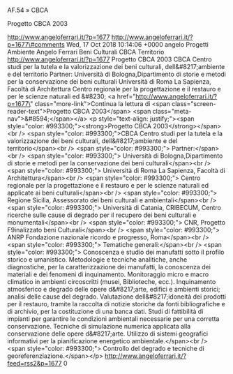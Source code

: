 AF.54 » CBCA

Progetto CBCA 2003

http://www.angeloferrari.it/?p=1677 http://www.angeloferrari.it/?p=1677\#comments Wed, 17 Oct 2018 10:14:06 +0000 angelo Progetti Ambiente Angelo Ferrari Beni Culturali CBCA Territorio http://www.angeloferrari.it/?p=1677 Progetto CBCA 2003 CBCA Centro studi per la tutela e la valorizzazione dei beni culturali, dell&\#8217;ambiente e del territorio Partner: Università di Bologna,Dipartimento di storie e metodi per la conservazione dei beni culturali Università di Roma La Sapienza, Facoltà di Architettura Centro regionale per la progettazione e il restauro e per le scienze naturali ed &\#8230; \<a href=\"http://www.angeloferrari.it/?p=1677\" class=\"more-link\"\>Continua la lettura di \<span class=\"screen-reader-text\"\>Progetto CBCA 2003\</span\> \<span class=\"meta-nav\"\>&\#8594;\</span\>\</a\> \<p style=\"text-align: justify;\"\>\<span style=\"color: \#993300;\"\>\<strong\>Progetto CBCA 2003\</strong\>\</span\>\<br /\> \<span style=\"color: \#993300;\"\>CBCA Centro studi per la tutela e la valorizzazione dei beni culturali, dell&\#8217;ambiente e del territorio\</span\>\<br /\> \<span style=\"color: \#993300;\"\> Partner:\</span\>\<br /\> \<span style=\"color: \#993300;\"\> Università di Bologna,Dipartimento di storie e metodi per la conservazione dei beni culturali\</span\>\<br /\> \<span style=\"color: \#993300;\"\> Università di Roma La Sapienza, Facoltà di Architettura\</span\>\<br /\> \<span style=\"color: \#993300;\"\> Centro regionale per la progettazione e il restauro e per le scienze naturali ed applicate ai beni culturali\</span\>\<br /\> \<span style=\"color: \#993300;\"\> Regione Sicilia, Assessorato dei beni culturali e ambientali\</span\>\<br /\> \<span style=\"color: \#993300;\"\> Università di Catania, CRIBECUM, Centro ricerche sulle cause di degrado per il recupero dei beni culturali e monumentali\</span\>\<br /\> \<span style=\"color: \#993300;\"\> CNR, Progetto F9inalizzato beni Culturali\</span\>\<br /\> \<span style=\"color: \#993300;\"\> ANRP Fondazione nazionale ricordo e progresso, Roma\</span\>\<br /\> \<span style=\"color: \#993300;\"\> Tematiche generali:\</span\>\<br /\> \<span style=\"color: \#993300;\"\> Conoscenza e studio dei manufatti sotto il profilo storico e umanistico. Metodologie e tecniche analitiche, anche diagnostiche, per la caratterizzazione dei manufatti, la conoscenza dei materiali e dei fenomeni di inquinamento. Monitoraggio micro e macro climatico in ambienti circoscritti (musei, Biblioteche, ecc.). Inquinamento atmosferico e degrado delle opere d&\#8217;arte, edifici e ambienti storici; analisi delle cause del degrado. Valutazione dell&\#8217;idoneità dei prodotti per il restauro, tramite la raccolta di notizie storiche da fonti bibliografiche e di archivio, per la costituzione di una banca dati. Studi di fattibilità di impianti per garantire le condizioni ambientali necessarie per una corretta conservazione. Tecniche di simulazione numerica applicata alla conservazione delle opere d&\#8217;arte. Utilizzo di sistemi geografici informativi per la pianificazione energetico ambientale.\</span\>\<br /\> \<span style=\"color: \#993300;\"\> Controllo del degrado e tecniche di georeferenziazione.\</span\>\</p\> http://www.angeloferrari.it/?feed=rss2&p=1677 0

